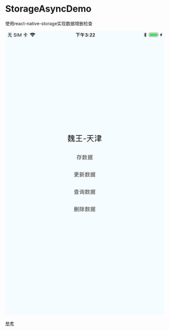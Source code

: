 # StorageAsyncDemo
使用react-native-storage实现数据增删检查

![image](https://github.com/SCJMENGMENG/StorageAsyncDemo/blob/master/IMG_0020.PNG)

[参考](https://www.jianshu.com/p/78b4b4b9d041)
